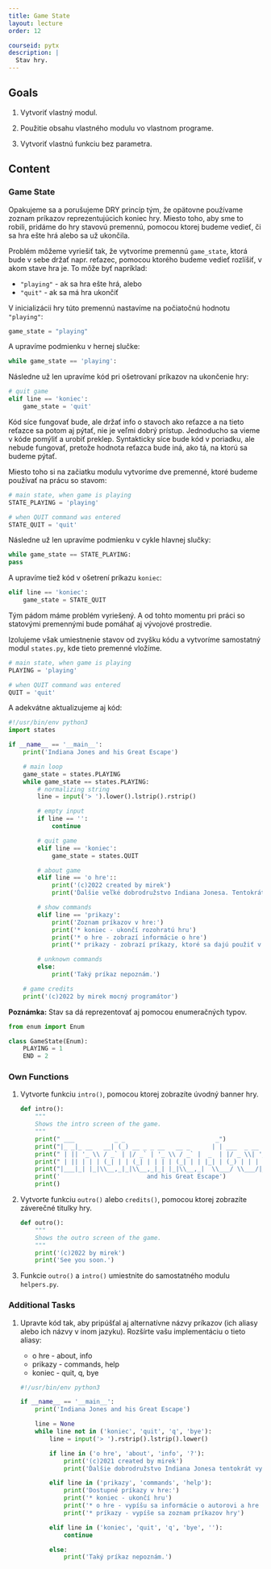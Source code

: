 ```yaml
---
title: Game State
layout: lecture
order: 12

courseid: pytx
description: |
  Stav hry.
---
```


## Goals

1. Vytvoriť vlastný modul.

2. Použitie obsahu vlastného modulu vo vlastnom programe.

3. Vytvoriť vlastnú funkciu bez parametra.


## Content


### Game State

Opakujeme sa a porušujeme DRY princíp tým, že opätovne používame zoznam príkazov reprezentujúcich koniec hry. Miesto toho, aby sme to robili, pridáme do hry stavovú premennú, pomocou ktorej budeme vedieť, či sa hra ešte hrá alebo sa už ukončila.

Problém môžeme vyriešiť tak, že vytvoríme premennú `game_state`, ktorá bude v sebe držať napr. reťazec, pomocou ktorého budeme vedieť rozlíšiť, v akom stave hra je. To môže byť napríklad:

* `"playing"` - ak sa hra ešte hrá, alebo
* `"quit"` - ak sa má hra ukončiť

V inicializácii hry túto premennú nastavíme na počiatočnú hodnotu `"playing"`:

```python
game_state = "playing"
```

A upravíme podmienku v hernej slučke:

```python
while game_state == 'playing':
```

Následne už len upravíme kód pri ošetrovaní príkazov na ukončenie hry:

```python
# quit game
elif line == 'koniec':
    game_state = 'quit'
```

Kód síce fungovať bude, ale držať info o stavoch ako reťazce a na tieto reťazce sa potom aj pýtať, nie je veľmi dobrý prístup. Jednoducho sa vieme v kóde pomýliť a urobiť preklep. Syntakticky síce bude kód v poriadku, ale nebude fungovať, pretože hodnota reťazca bude iná, ako tá, na ktorú sa budeme pýtať.

Miesto toho si na začiatku modulu vytvoríme dve premenné, ktoré budeme používať na prácu so stavom:

```python
# main state, when game is playing
STATE_PLAYING = 'playing'

# when QUIT command was entered
STATE_QUIT = 'quit'
```

Následne už len upravíme podmienku v cykle hlavnej slučky:

```python
while game_state == STATE_PLAYING:
pass
```

A upravíme tiež kód v ošetrení príkazu `koniec`:

```python
elif line == 'koniec':
    game_state = STATE_QUIT
```

Tým pádom máme problém vyriešený. A od tohto momentu pri práci so statovými premennými bude pomáhať aj vývojové prostredie.

Izolujeme však umiestnenie stavov od zvyšku kódu a vytvoríme samostatný modul `states.py`, kde tieto premenné vložíme.

```python
# main state, when game is playing
PLAYING = 'playing'

# when QUIT command was entered
QUIT = 'quit'
```

A adekvátne aktualizujeme aj kód:

```python
#!/usr/bin/env python3
import states

if __name__ == '__main__':
    print('Indiana Jones and his Great Escape')

    # main loop
    game_state = states.PLAYING
    while game_state == states.PLAYING:
        # normalizing string
        line = input('> ').lower().lstrip().rstrip()

        # empty input
        if line == '':
            continue

        # quit game
        elif line == 'koniec':
            game_state = states.QUIT

        # about game
        elif line == 'o hre'::
            print('(c)2022 created by mirek')
            print('Ďalšie veľké dobrodružstvo Indiana Jonesa. Tentokrát zápasí s jazykom Python v tmavej miestnosti.')

        # show commands
        elif line == 'prikazy':
            print('Zoznam príkazov v hre:')
            print('* koniec - ukončí rozohratú hru')
            print('* o hre - zobrazí informácie o hre')
            print('* prikazy - zobrazí príkazy, ktoré sa dajú použiť v hre')

        # unknown commands
        else:
            print('Taký príkaz nepoznám.')

    # game credits
    print('(c)2022 by mirek mocný programátor')

```

**Poznámka:** Stav sa dá reprezentovať aj pomocou enumeračných typov.

```python
from enum import Enum

class GameState(Enum):
    PLAYING = 1
    END = 2
```



### Own Functions

1. Vytvorte funkciu `intro()`, pomocou ktorej zobrazíte úvodný banner hry.


    ```python
    def intro():
        """
        Shows the intro screen of the game.
        """
        print(" ___           _ _                         _")
        print("|_ _|_ __   __| (_) __ _ _ __   __ _      | | ___  _ __   ___  ___")
        print(" | || '_ \\ / _` | |/ _` | '_ \\ / _` |  _  | |/ _ \\| '_ \\ / _ \\/ __|")
        print(" | || | | | (_| | | (_| | | | | (_| | | |_| | (_) | | | |  __/\\__ \\")
        print("|___|_| |_|\\__,_|_|\\__,_|_| |_|\\__,_|  \\___/ \\___/|_| |_|\\___||___/")
        print('                        and his Great Escape')
        print()
    ```


2. Vytvorte funkciu `outro()` alebo `credits()`, pomocou ktorej zobrazíte záverečné titulky hry.

    ```python
    def outro():
        """
        Shows the outro screen of the game.
        """
        print('(c)2022 by mirek')
        print('See you soon.')
    ```


3. Funkcie `outro()` a `intro()` umiestnite do samostatného modulu `helpers.py`.


### Additional Tasks

1. Upravte kód tak, aby pripúšťal aj alternatívne názvy príkazov (ich aliasy alebo ich názvy v inom jazyku). Rozšírte vašu implementáciu o tieto aliasy:

   * o hre - about, info
   * prikazy - commands, help
   * koniec - quit, q, bye

   ```python
   #!/usr/bin/env python3
   
   if __name__ == '__main__':
       print('Indiana Jones and his Great Escape')
   
       line = None
       while line not in ('koniec', 'quit', 'q', 'bye'):
           line = input('> ').rstrip().lstrip().lower()
   
           if line in ('o hre', 'about', 'info', '?'):
               print('(c)2021 created by mirek')
               print('Ďalšie dobrodružstvo Indiana Jonesa tentokrát vytvorené v jazyku Python.')
   
           elif line in ('prikazy', 'commands', 'help'):
               print('Dostupné príkazy v hre:')
               print('* koniec - ukončí hru')
               print('* o hre - vypíšu sa informácie o autorovi a hre samotnej')
               print('* príkazy - vypíše sa zoznam príkazov hry')
   
           elif line in ('koniec', 'quit', 'q', 'bye', ''):
               continue
   
           else: 
               print('Taký príkaz nepoznám.')
   ```
